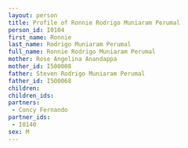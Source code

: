 ```yaml
---
layout: person
title: Profile of Ronnie Rodrigo Muniaram Perumal
person_id: I0104
first_name: Ronnie
last_name: Rodrigo Muniaram Perumal
full_name: Ronnie Rodrigo Muniaram Perumal
mother: Rose Angelina Anandappa
mother_id: I500008
father: Steven Rodrigo Muniaram Perumal
father_id: I500068
children:
children_ids:
partners:
 - Concy Fernando
partner_ids:
 - I0140
sex: M
---
```



